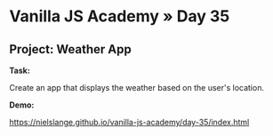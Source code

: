 # Vanilla JS Academy » Day 35

## Project: Weather App

**Task:**

Create an app that displays the weather based on the user's location.


**Demo:**

https://nielslange.github.io/vanilla-js-academy/day-35/index.html